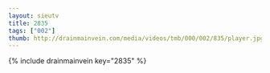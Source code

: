 ```yaml
--- 
layout: sieutv
title: 2835
tags: ["002"]
thumb: http://drainmainvein.com/media/videos/tmb/000/002/835/player.jpg
---
```

{% include drainmainvein key="2835" %} 
